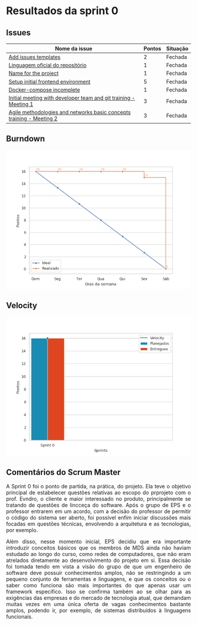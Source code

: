 # Resultados da sprint 0

## Issues

|Nome da issue|Pontos|Situação|
|-----|-----|----|
|[Add issues templates](https://github.com/fga-eps-mds/2019.1-unbrake/issues/2)|2|Fechada|
|[Linguagem oficial do repositório](https://github.com/fga-eps-mds/2019.1-unbrake/issues/4)|1|Fechada|
|[Name for the project](https://github.com/fga-eps-mds/2019.1-unbrake/issues/5)|1|Fechada|
|[Setup initial frontend environment](https://github.com/fga-eps-mds/2019.1-unbrake/issues/10)|5|Fechada|
|[Docker-compose incomplete](https://github.com/fga-eps-mds/2019.1-unbrake/issues/14)|1|Fechada|
|[Initial meeting with developer team and git training - Meeting 1](https://github.com/fga-eps-mds/2019.1-unbrake/issues/16)|3|Fechada|
|[Agile methodologies and networks basic concepts training - Meeting 2](https://github.com/fga-eps-mds/2019.1-unbrake/issues/17)|3|Fechada|



## Burndown
![sprint_0](images/sprint0.png)

## Velocity
![velocity_0](images/velocity0.png)

## Comentários do Scrum Master

<p align="justify">
A Sprint 0 foi o ponto de partida, na prática, do projeto. Ela teve o objetivo principal de estabelecer questões relativas ao escopo do prprojeto com o prof. Evndro, o cliente e maior interessado no produto, principalmente se tratando de questões de lincceça do software. Após o grupo de EPS e o professor entrarem em um acordo, com a decisão do professor de permitir o código do sistema ser aberto, foi possível enfim iniciar discussões mais focadas em questões técnicas, envolvendo a arquitetura e as tecnologias, por exemplo.
</p>
<p align="justify">
Além disso, nesse momento inicial, EPS decidiu que era importante introduzir conceitos básicos que os membros de MDS ainda não haviam estudado ao longo do curso, como redes de computadores, que não eram atrelados diretamente ao desenvolvimento do projeto em si. Essa decisão foi tomada tendo em vista a visão do grupo de que um engenheiro de software deve possuir conhecimentos amplos, não se restringindo a um pequeno conjunto de ferramentas e linguagens, e que os conceitos ou o saber como funciona são mais importantes do que apenas usar um framework específico. Isso se confirma também ao se olhar para as exigências das empresas e do mercado de tecnologia atual, que demandam muitas vezes em uma única oferta de vagas conhecimentos bastante amplos, podendo ir, por exemplo, de sistemas distribuídos à linguagens funcionais.</p>
